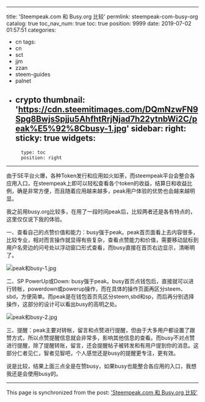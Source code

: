 
---
title: 'Steempeak.com 和 Busy.org 比较'
permlink: steempeak-com-busy-org
catalog: true
toc_nav_num: true
toc: true
position: 9999
date: 2019-07-02 01:57:51
categories:
- cn
tags:
- cn
- sct
- jjm
- zzan
- steem-guides
- palnet
- crypto
thumbnail: 'https://cdn.steemitimages.com/DQmNzwFN9Spg8BwjsSpjju5AhfhtRrjNjad7h22ytnbWi2C/peak%E5%92%8Cbusy-1.jpg'
sidebar:
    right:
        sticky: true
widgets:
    -
        type: toc
        position: right
---


由于SE平台火爆，各种Token发行和应用如火如荼，而steempeak平台会整合各应用入口，在steempeak上即可以轻松查看各个token的收益，结算日和收益比例，确是非常方便，而且随着应用越来越多，peak用户体验的优势也会越来越明显。


我之前用busy.org比较多，在用了一段时间peak后，比较两者还是各有特点的，这里仅仅说下我的体验。


一、查看自己的点赞价值和能力：busy强于peak。peak首页面看上去内容很多，比较专业，相对而言操作就显得有些复杂，查看点赞能力和价值，需要移动鼠标到用户名旁边的问号处以浮动窗口形式查看，而busy直接在首页右边显示，清晰明了。

![peak和busy-1.jpg](https://cdn.steemitimages.com/DQmNzwFN9Spg8BwjsSpjju5AhfhtRrjNjad7h22ytnbWi2C/peak%E5%92%8Cbusy-1.jpg)


二、SP PowerUp或Down: busy强于peak。busy首页点钱包后，直接就可以进行转帐，powerdown或powerup操作，而在具体的操作页面再区分steem、sbd，方便简单。而peak是在钱包首页先区分steem,sbd和sp，而后再分别选择操作，这部分的设计可以看出busy的高明之处。

![peak和busy-2.jpg](https://cdn.steemitimages.com/DQmWd7Rs4g9DPCoQYB8vQSpae7uH4EdTUnFy5AAriVkGTqq/peak%E5%92%8Cbusy-2.jpg)


三、提醒：peak主要对转帐，留言和点赞进行提醒，但由于大多用户都设置了跟赞方式，所以点赞提醒信息就会非常多，影响其他信息的查看。而busy不对点赞进行提醒，除了提醒转账，留言，还会提醒帖子被转发和有用户提到你的消息。这部分仁者见仁，智者见智吧，个人感觉还是busy的提醒更专注，更有效。

说是比较，结果上面三点全是在赞busy，如果busy也能整合各应用的入口，我想我还是会使用busy的。

- - -

This page is synchronized from the post: ['Steempeak.com 和 Busy.org 比较'](https://steemit.com/@andrewma/steempeak-com-busy-org)
